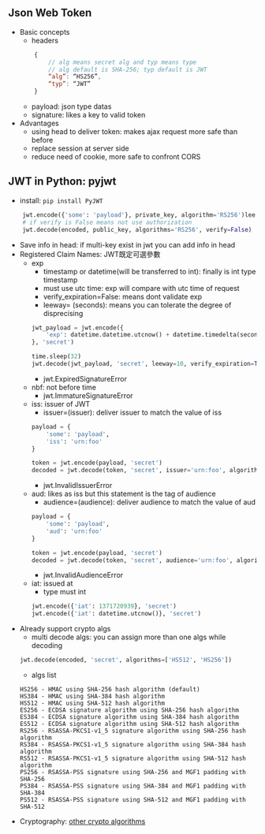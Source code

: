 ## Json Web Token
- Basic concepts
	- headers
	```javascript
		{
			// alg means secret alg and typ means type
		    // alg default is SHA-256; typ default is JWT
		    “alg”: “HS256”,
		    “typ”: “JWT”
		}
	```
	- payload: json type datas
	- signature: likes a key to valid token
- Advantages
	- using head to deliver token: makes ajax request more safe than before
	- replace session at server side
	- reduce need of cookie, more safe to confront CORS

## JWT in Python: pyjwt
- install: `pip install PyJWT`
```python
	jwt.encode({'some': 'payload'}, private_key, algorithm='RS256')lee
	# if verify is False means not use authorization
	jwt.decode(encoded, public_key, algorithms='RS256', verify=False)
```
- Save info in head: if multi-key exist in jwt you can add info in head
- Registered Claim Names: JWT既定可選參數
	- exp
		- timestamp or datetime(will be transferred to int): finally is int type timestamp
		- must use utc time: exp will compare with utc time of request
		- verify_expiration=False: means dont validate exp
		- leeway= (seconds): means you can tolerate the degree of disprecising
		```python
		jwt_payload = jwt.encode({
		    'exp': datetime.datetime.utcnow() + datetime.timedelta(seconds=30)
		}, 'secret')

		time.sleep(32)
		jwt.decode(jwt_payload, 'secret', leeway=10, verify_expiration=True, algorithms=['HS256'])
		```
		- jwt.ExpiredSignatureError
	- nbf: not before time
		- jwt.ImmatureSignatureError
	- iss: issuer of JWT
		- issuer=(issuer): deliver issuer to match the value of iss
		```python
		payload = {
		    'some': 'payload',
		    'iss': 'urn:foo'
		}

		token = jwt.encode(payload, 'secret')
		decoded = jwt.decode(token, 'secret', issuer='urn:foo', algorithms=['HS256'])
		```
		- jwt.InvalidIssuerError
	- aud: likes as iss but this statement is the tag of audience
		- audience=(audience): deliver audience to match the value of aud
		```python
		payload = {
		    'some': 'payload',
		    'aud': 'urn:foo'
		}

		token = jwt.encode(payload, 'secret')
		decoded = jwt.decode(token, 'secret', audience='urn:foo', algorithms=['HS256'])
		```
		- jwt.InvalidAudienceError
	- iat: issued at
		- type must int
		```python
		jwt.encode({'iat': 1371720939}, 'secret')
		jwt.encode({'iat': datetime.utcnow()}, 'secret')
		```
- Already support crypto algs
	- multi decode algs: you can assign more than one algs while decoding
	```python
	jwt.decode(encoded, 'secret', algorithms=['HS512', 'HS256'])
	```
	- algs list
	```
	HS256 - HMAC using SHA-256 hash algorithm (default)
	HS384 - HMAC using SHA-384 hash algorithm
	HS512 - HMAC using SHA-512 hash algorithm
	ES256 - ECDSA signature algorithm using SHA-256 hash algorithm
	ES384 - ECDSA signature algorithm using SHA-384 hash algorithm
	ES512 - ECDSA signature algorithm using SHA-512 hash algorithm
	RS256 - RSASSA-PKCS1-v1_5 signature algorithm using SHA-256 hash algorithm
	RS384 - RSASSA-PKCS1-v1_5 signature algorithm using SHA-384 hash algorithm
	RS512 - RSASSA-PKCS1-v1_5 signature algorithm using SHA-512 hash algorithm
	PS256 - RSASSA-PSS signature using SHA-256 and MGF1 padding with SHA-256
	PS384 - RSASSA-PSS signature using SHA-384 and MGF1 padding with SHA-384
	PS512 - RSASSA-PSS signature using SHA-512 and MGF1 padding with SHA-512
	```
- Cryptography: [other crypto algorithms](https://pypi.org/project/cryptography/)
